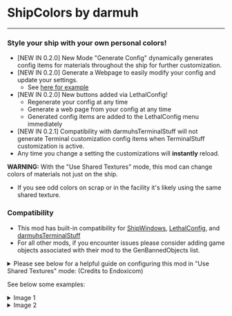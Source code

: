 # ShipColors by darmuh
***
### Style your ship with your own personal colors!

- [NEW IN 0.2.0] New Mode "Generate Config" dynamically generates config items for materials throughout the ship for further customization.
- [NEW IN 0.2.0] Generate a Webpage to easily modify your config and update your settings.
	- See [here for example](https://darmuh.github.io/OpenLib/OpenLib/Website/Examples/ShipColors_Generated.cfg_generator.htm)
- [NEW IN 0.2.0] New buttons added via LethalConfig!
	- Regenerate your config at any time
	- Generate a web page from your config at any time
	- Generated config items are added to the LethalConfig menu immediately
- [NEW IN 0.2.1] Compatibility with darmuhsTerminalStuff will not generate Terminal customization config items when TerminalStuff customization is active.
- Any time you change a setting the customizations will **instantly** reload. 

**WARNING:** With the "Use Shared Textures" mode, this mod can change colors of materials not just on the ship. 
 - If you see odd colors on scrap or in the facility it's likely using the same shared texture.

### Compatibility
- This mod has built-in compatibility for [ShipWindows](https://thunderstore.io/c/lethal-company/p/TestAccount666/ShipWindows/), [LethalConfig](https://thunderstore.io/c/lethal-company/p/AinaVT/LethalConfig/), and [darmuhsTerminalStuff](https://thunderstore.io/c/lethal-company/p/darmuh/darmuhsTerminalStuff/)
- For all other mods, if you encounter issues please consider adding game objects associated with their mod to the GenBannedObjects list.

<details>
<summary>Please see below for a helpful guide on configuring this mod in "Use Shared Textures" mode: (Credits to Endoxicom)</summary>

![ShipColorChanges by Endoxicom](https://github.com/darmuh/ShipColors/blob/master/shipcolorchanges.png?raw=true)

</details>

See below some examples:
<details>
<summary>Image 1</summary>

![Image 1](https://github.com/darmuh/ShipColors/blob/master/Images/image1.jpg?raw=true)

</details>

<details>
<summary>Image 2</summary>

![Image 2](https://github.com/darmuh/ShipColors/blob/master/Images/image2.jpg?raw=true)

</details>